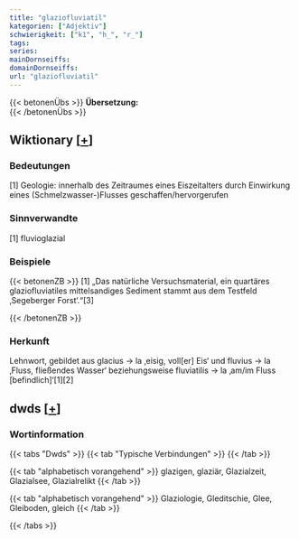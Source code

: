 ```yaml
---
title: "glaziofluviatil"
kategorien: ["Adjektiv"]
schwierigkeit: ["k1", "h_", "r_"]
tags:
series:
mainDornseiffs:
domainDornseiffs:
url: "glaziofluviatil"
---
```


{{< betonenÜbs >}}
**Übersetzung:**  
{{< /betonenÜbs >}}

## Wiktionary [[+](https://de.wiktionary.org/wiki/glaziofluviatil)]

### Bedeutungen
[1] Geologie: innerhalb des Zeitraumes eines Eiszeitalters durch Einwirkung eines (Schmelzwasser-)Flusses geschaffen/hervorgerufen  

### Sinnverwandte
[1] fluvioglazial  

### Beispiele
{{< betonenZB >}}
[1] „Das natürliche Versuchsmaterial, ein quartäres glaziofluviatiles mittelsandiges Sediment stammt aus dem Testfeld ‚Segeberger Forst‘.“[3]  

{{< /betonenZB >}}
### Herkunft
Lehnwort, gebildet aus glacius → la ‚eisig, voll[er] Eis‘ und fluvius → la ‚Fluss, fließendes Wasser‘ beziehungsweise fluviatilis → la ‚am/im Fluss [befindlich]‘[1][2]  



## dwds [[+](https://www.dwds.de/wb/glaziofluviatil)]

### Wortinformation
{{< tabs "Dwds" >}}
{{< tab "Typische Verbindungen" >}}
{{< /tab >}}

{{< tab "alphabetisch vorangehend" >}}
glazigen, glaziär, Glazialzeit, Glazialsee, Glazialrelikt
{{< /tab >}}

{{< tab "alphabetisch vorangehend" >}}
Glaziologie, Gleditschie, Glee, Gleiboden, gleich
{{< /tab >}}

{{< /tabs >}}


